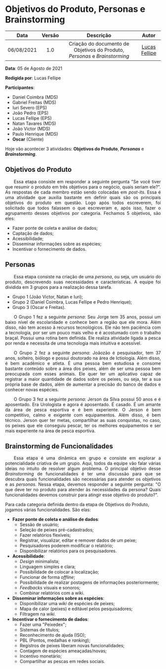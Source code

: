 # Objetivos do Produto, Personas e Brainstorming

| Data       | Versão | Descrição            | Autor             |
|:----------:|:------:|:--------------------:|:-----------------:|
| 06/08/2021 | 1.0 | Criação do documento de Objetivos do Produto, *Personas* e *Brainstorming*  | [Lucas Fellipe](https://github.com/lucasfcm9) |

**Data**: 05 de Agosto de 2021

**Redigida por**: Lucas Fellipe

**Participantes**:

- Daniel Coimbra (MDS)
- Gabriel Freitas (MDS)
- Iuri Severo (EPS)
- João Pedro (EPS)
- Lucas Fellipe (EPS)
- Natan Tavares (MDS)
- João Victor (MDS)
- Paulo Henrique (MDS)
- **Oscar** (Cliente)

Hoje vão acontecer 3 atividades: **Objetivos do Produto**, ***Personas*** e ***Brainstorming***.

## Objetivos do Produto

<p align="justify"> &emsp;&emsp;Essa etapa consiste em responder a seguinte pergunta "Se você tiver que resumir o produto em três objetivos para o negócio, quais seriam ele?". As respostas de cada membro estão sendo colocadas em <i>post-its</i>. Essa é uma atividade que auxilia bastante em definir quais são os principais objetivos do produto em questão. Logo após todos escreverem, foi solicitado que todos falassem o que escreveram e, após isso, fazer o agrupamento desses objetivos por categoria. Fechamos 5 objetivos, são eles:</p>

- Fazer ponte de coleta e análise de dados;
- Captação de dados;
- Acessibilidade;
- Disseminar informações sobre as espécies;
- Incentivar o fornecimento de dados.

## Personas

<p align="justify"> &emsp;&emsp;Essa etapa consiste na criação de uma <i>persona</i>, ou seja, um usuário do produto, descrevendo suas necessidades e características. A equipe foi dividida em 3 grupos para a realização dessa tarefa. </p>

- Grupo 1 (João Victor, Natan e Iuri);
- Grupo 2 (Daniel Coimbra, Lucas Fellipe e Pedro Henrique);
- Grupo 3 (Oscar e Freitas).

<p align="justify"> &emsp;&emsp;O Grupo 1 fez a seguinte <i>persona</i>: Seu Jorge tem 35 anos, possui um baixo nível de escolaridade e conhece bem a região que ele mora. Além disso, não tem acesso à recursos tecnológicos. Ele não tem paciência com a tecnologia, por ser um pouco mais velho e é acostumado com o trabalho braçal. Possui uma rotina bem definida. Ele realiza atividade ligada a pesca por renda e necessita de uma tecnologia mais intuitiva e acessível.</p>

<p align="justify"> &emsp;&emsp;O Grupo 2 fez a seguinte <i>persona</i>: Joãozão é pesquisador, tem 37 anos, solteiro, biólogo e possui doutorado na área de Ictiologia. Além disso, é  bem acadêmico e atleta. É uma pessoa bem estudiosa e consome bastante conteúdo sobre a área dos peixes, além de ser uma pessoa bem preocupada com esses animais. Ele quer ter um aplicativo capaz de registrar a maior quantidade de dados sobre os peixes, ou seja, ter a sua própria base de dados, além de aumentar a precisão do banco de dados e conhecer novas espécies.</p>

<p align="justify"> &emsp;&emsp;O Grupo 3 fez a seguinte <i>persona</i>: Jerson da Silva possui 50 anos e é aposentado. Era Urologista e agora é aposentado. É casado. É um amante da área de pesca esportiva e é bem experiente. O Jerson é bem competitivo, calmo e exigente com equipamentos. Além disso, é bem técnico. Jerson quer ter metas, compartilhar as suas conquistas, no caso, os peixes que ele conseguiu pescar, ter os melhores equipamentos e ser mais experiente na área de pesca esportiva.</p>

## Brainstorming de Funcionalidades

<p align="justify"> &emsp;&emsp;Essa etapa é uma dinâmica em grupo e consiste em explorar a potencialidade criativa de um grupo. Aqui, todos da equipe vão falar várias ideias no intuito de resolver algum problema. O principal objetivo desse <i>Brainstorming</i> de funcionalidades é ter uma discussão para que se descubra quais funcionalidades são necessárias para atender os objetivos e as <i>personas</i>. Nessa etapa, devemos responder a seguinte pergunta: "O que deve ter no produto para atender às necessidades da persona? Quais funcionalidades devemos construir para atingir esse objetivo do produto?".</p>

Para cada categoria definida dentro da etapa de Objetivos do Produto, jogamos várias funcionalidades. São elas:

- **Fazer ponte de coleta e análise de dados**:
    - Sessão de usuário;
    - Seleção de peixes pré-cadastrados;
    - Fazer relatórios flexíveis;
    - Registrar, visualizar, editar e remover dados de um peixe;
    - Pesquisadores poderem modificar o relatório;
    - Disponibilizar relatórios para os pesquisadores.
- **Acessibilidade**:
    - <i>Design</i> minimalista;
    - Linguagem simples e clara;
    - Possibilidade de colocar a localização;
    - Funcionar de forma <i>offline</i>;
    - Possibilidade de realizar postagens de informações posteriormente;
    - *Feedbacks* visuais e sonoros;
    - Combinar relatórios com a wiki.
- **Disseminar informações sobre as espécies**:
    - Disponibilizar uma <i>wiki</i> de espécies de peixes;
    - Mapa de calor (peixes) e editável pelos pesquisadores;
    - Filtragem na <i>wiki</i>.
- **Incentivar o fornecimento de dados**:
    - Fazer uma "Peixedex";
    - Sistemas de títulos;
    - Reconhecimento de ajuda (ISO);
    - PBL (Pontos, medalhas e <i>ranking</i>);
    - Registros de peixes liberam novas funcionalidades;
    - Contagem de espécies ameaçadas/novas;
    - Incentivo monetário;
    - Compartilhar as pescas em redes sociais.
